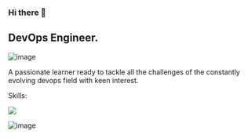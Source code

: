 ### Hi there 👋

## DevOps Engineer.

![image](https://miro.medium.com/v2/resize:fit:1400/format:webp/1*_LkSKStpGEUJJkOQB1tYew.jpeg)

A passionate learner ready to tackle all the challenges of the constantly evolving devops field with keen interest.

Skills:

<img src="https://img.shields.io/badge/Docker-2CA5E0?style=for-the-badge&logo=docker&logoColor=white" />

![image](https://user-images.githubusercontent.com/88025755/236171961-b11049c5-7440-4cd0-a35f-0c5cd20637a7.png)
